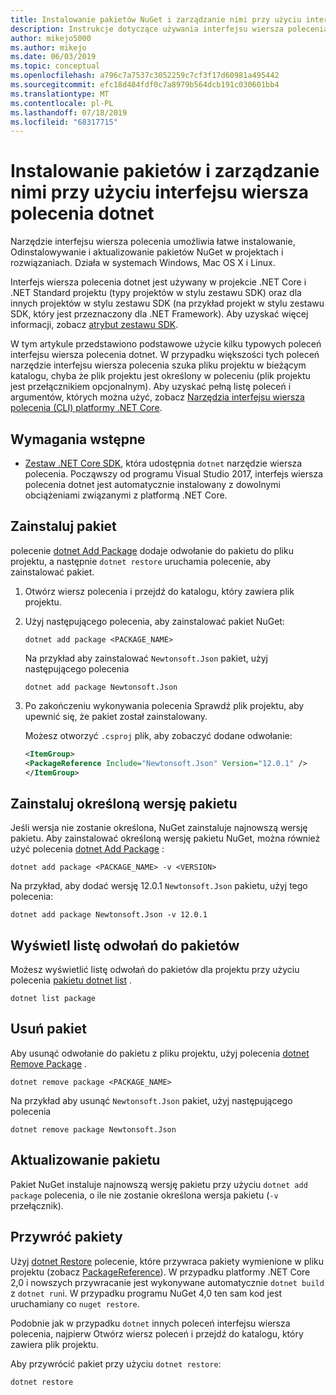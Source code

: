 ```yaml
---
title: Instalowanie pakietów NuGet i zarządzanie nimi przy użyciu interfejsu wiersza polecenia dotnet
description: Instrukcje dotyczące używania interfejsu wiersza polecenia dotnet do pracy z pakietami NuGet.
author: mikejo5000
ms.author: mikejo
ms.date: 06/03/2019
ms.topic: conceptual
ms.openlocfilehash: a796c7a7537c3052259c7cf3f17d60981a495442
ms.sourcegitcommit: efc18d484fdf0c7a8979b564dcb191c030601bb4
ms.translationtype: MT
ms.contentlocale: pl-PL
ms.lasthandoff: 07/18/2019
ms.locfileid: "68317715"
---
```

# <a name="install-and-manage-packages-using-the-dotnet-cli"></a>Instalowanie pakietów i zarządzanie nimi przy użyciu interfejsu wiersza polecenia dotnet

Narzędzie interfejsu wiersza polecenia umożliwia łatwe instalowanie, Odinstalowywanie i aktualizowanie pakietów NuGet w projektach i rozwiązaniach. Działa w systemach Windows, Mac OS X i Linux.

Interfejs wiersza polecenia dotnet jest używany w projekcie .NET Core i .NET Standard projektu (typy projektów w stylu zestawu SDK) oraz dla innych projektów w stylu zestawu SDK (na przykład projekt w stylu zestawu SDK, który jest przeznaczony dla .NET Framework). Aby uzyskać więcej informacji, zobacz [atrybut zestawu SDK](/dotnet/core/tools/csproj#additions).

W tym artykule przedstawiono podstawowe użycie kilku typowych poleceń interfejsu wiersza polecenia dotnet. W przypadku większości tych poleceń narzędzie interfejsu wiersza polecenia szuka pliku projektu w bieżącym katalogu, chyba że plik projektu jest określony w poleceniu (plik projektu jest przełącznikiem opcjonalnym). Aby uzyskać pełną listę poleceń i argumentów, których można użyć, zobacz [Narzędzia interfejsu wiersza polecenia (CLI) platformy .NET Core](../reference/dotnet-commands.md).

## <a name="prerequisites"></a>Wymagania wstępne

- [Zestaw .NET Core SDK](https://www.microsoft.com/net/download/), która udostępnia `dotnet` narzędzie wiersza polecenia. Począwszy od programu Visual Studio 2017, interfejs wiersza polecenia dotnet jest automatycznie instalowany z dowolnymi obciążeniami związanymi z platformą .NET Core.

## <a name="install-a-package"></a>Zainstaluj pakiet

polecenie [dotnet Add Package](/dotnet/core/tools/dotnet-add-package?tabs=netcore2x) dodaje odwołanie do pakietu do pliku projektu, a następnie `dotnet restore` uruchamia polecenie, aby zainstalować pakiet.

1. Otwórz wiersz polecenia i przejdź do katalogu, który zawiera plik projektu.

2. Użyj następującego polecenia, aby zainstalować pakiet NuGet:

    ```cli
    dotnet add package <PACKAGE_NAME>
    ```

    Na przykład aby zainstalować `Newtonsoft.Json` pakiet, użyj następującego polecenia

    ```cli
    dotnet add package Newtonsoft.Json
    ```

3. Po zakończeniu wykonywania polecenia Sprawdź plik projektu, aby upewnić się, że pakiet został zainstalowany.

   Możesz otworzyć `.csproj` plik, aby zobaczyć dodane odwołanie:

    ```xml
   <ItemGroup>
    <PackageReference Include="Newtonsoft.Json" Version="12.0.1" />
   </ItemGroup>
    ```

## <a name="install-a-specific-version-of-a-package"></a>Zainstaluj określoną wersję pakietu

Jeśli wersja nie zostanie określona, NuGet zainstaluje najnowszą wersję pakietu. Aby zainstalować określoną wersję pakietu NuGet, można również użyć polecenia [dotnet Add Package](/dotnet/core/tools/dotnet-add-package?tabs=netcore2x) :

```cli
dotnet add package <PACKAGE_NAME> -v <VERSION>
```

Na przykład, aby dodać wersję 12.0.1 `Newtonsoft.Json` pakietu, użyj tego polecenia:

```cli
dotnet add package Newtonsoft.Json -v 12.0.1
```

## <a name="list-package-references"></a>Wyświetl listę odwołań do pakietów

Możesz wyświetlić listę odwołań do pakietów dla projektu przy użyciu polecenia [pakietu dotnet list](/dotnet/core/tools/dotnet-list-package?tabs=netcore2x) .

```cli
dotnet list package
```

## <a name="remove-a-package"></a>Usuń pakiet

Aby usunąć odwołanie do pakietu z pliku projektu, użyj polecenia [dotnet Remove Package](/dotnet/core/tools/dotnet-remove-package?tabs=netcore2x) .

```cli
dotnet remove package <PACKAGE_NAME>
```

Na przykład aby usunąć `Newtonsoft.Json` pakiet, użyj następującego polecenia

```cli
dotnet remove package Newtonsoft.Json
```

## <a name="update-a-package"></a>Aktualizowanie pakietu

Pakiet NuGet instaluje najnowszą wersję pakietu przy użyciu `dotnet add package` polecenia, o ile nie zostanie określona wersja pakietu (`-v` przełącznik).

## <a name="restore-packages"></a>Przywróć pakiety

Użyj [dotnet Restore](/dotnet/core/tools/dotnet-restore?tabs=netcore2x) polecenie, które przywraca pakiety wymienione w pliku projektu (zobacz [PackageReference](../consume-packages/package-references-in-project-files.md)). W przypadku platformy .NET Core 2,0 i nowszych przywracanie jest wykonywane automatycznie `dotnet build` z `dotnet run`i. W przypadku programu NuGet 4,0 ten sam kod jest uruchamiany co `nuget restore`.

Podobnie jak w przypadku `dotnet` innych poleceń interfejsu wiersza polecenia, najpierw Otwórz wiersz poleceń i przejdź do katalogu, który zawiera plik projektu.

Aby przywrócić pakiet przy użyciu `dotnet restore`:

```cli
dotnet restore 
```
